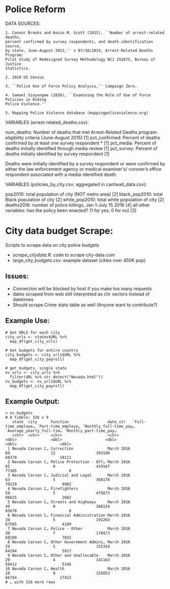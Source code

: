 # Police Reform

DATA SOURCES:
    
    1. Connor Brooks and Kevin M. Scott (2015), ``Number of arrest-related deaths,
    percent confirmed by survey respondents, and death-identification source,
    by state, June-August 2015,'' v 07/30/2019, Arrest-Related Deaths Program:
    Pilot Study of Redesigned Survey Methodology NCJ 252675, Bureau of Justice
    Statistics.

    2. 2010 US Census

    3. ``Police Use of Force Policy Analysis,'' Campaign Zero.
    
    4. Samuel Sinyangwe (2016), ``Examining the Role of Use of Force Policies in Ending 
    Police Violence.''

    5. Mapping Police Violence database (mappingpoliceviolence.org)

VARIABLES (arrest-related_deaths.csv):

num_deaths:    Number of deaths that met Arrest-Related Deaths
               program-eligibility criteria (June-August 2015) [1]
pct_confirmed: Percent of deaths confirmed by at least one survey respondent * [1]
pct_media:     Percent of deaths initially identified through media review [1]
pct_survey:    Percent of deaths initially identified by survey respondent [1]

Deaths were initially identified by a survey respondent or were
confirmed by either the law enforcement agency or medical examiner's/
coroner’s office respondent associated with a media-identified death.

VARIABLES (policies_by_city.csv; aggregated in cantwait_data.csv):

pop2010:             total population of city (NOT metro area) [2]
black_pop2010:       total Black population of city [2]
white_pop2010:       total white population of city [2]
deaths2016:          number of police killings, Jan 1-July 15 2016 [4]
all other variables: has the policy been enacted? (1 for yes; 0 for no) [3]


# City data budget Scrape:

Scripts to scrape data on city police budgets
- _scrape_citydata.R_:  code to scrape city-data.com
- large_city_budgets.csv: example dataset (cities over 450K pop)

## Issues:
- Connection will be blocked by host if you make too many requests
- dates scraped from web still interpreted as chr vectors instead of datetimes
- Should scrape Crime stats table as well (Anyone want to contribute?)

## Example Use:
```
# Get URLS for each city
city_urls <- states$URL %>%
  map_df(get_city_urls) 

# Get budgets for entire country
city_budgets <- city_urls$URL %>% 
  map_df(get_city_payroll)

# get budgets, single state
nv_urls <- city_urls %>% 
  filter(URL %>% str_detect("Nevada.html")) 
nv_budgets <- nv_urls$URL %>% 
  map_df(get_city_payroll)

```

## Example Output:
``` 
> nv_budgets
# A tibble: 326 x 9
   state  city      Function                 date_str   `Full-time_employe… `Part-time_employe… `Monthly_full-time_pay… `Average_yearly_full-tim… `Monthly_part-time_pay…
   <chr>  <chr>     <chr>                    <chr>                    <dbl>               <dbl>                   <dbl>                     <dbl>                   <dbl>
 1 Nevada Carson C… Correction               March 2016                  69                  12                  393180                     68379                   18111
 2 Nevada Carson C… Police Protection - Off… March 2016                  65                   0                  419167                     77385                       0
 3 Nevada Carson C… Judicial and Legal       March 2016                  63                   5                  368178                     70129                    9902
 4 Nevada Carson C… Firefighters             March 2016                  59                   5                  475073                     96625                    2682
 5 Nevada Carson C… Streets and Highways     March 2016                  49                   0                  268154                     65670                       0
 6 Nevada Carson C… Financial Administration March 2016                  34                   5                  191263                     67505                    4189
 7 Nevada Carson C… Police - Other           March 2016                  30                   7                  170473                     68189                    7832
 8 Nevada Carson C… Other Government Admini… March 2016                  29                   5                  155354                     64284                    5917
 9 Nevada Carson C… Other and Unallocable    March 2016                  29                   4                  141163                     58412                    5146
10 Nevada Carson C… Health                   March 2016                  28                   9                  155853                     66794                   17413
# … with 316 more rows
```

